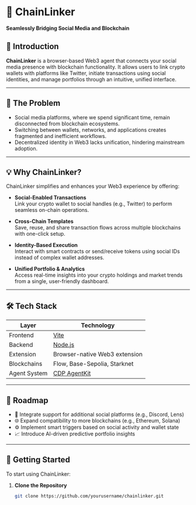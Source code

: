 # 🔗 ChainLinker  
**Seamlessly Bridging Social Media and Blockchain**

## 🚀 Introduction

**ChainLinker** is a browser-based Web3 agent that connects your social media presence with blockchain functionality. It allows users to link crypto wallets with platforms like Twitter, initiate transactions using social identities, and manage portfolios through an intuitive, unified interface.

---

## 🧩 The Problem

- Social media platforms, where we spend significant time, remain disconnected from blockchain ecosystems.
- Switching between wallets, networks, and applications creates fragmented and inefficient workflows.
- Decentralized identity in Web3 lacks unification, hindering mainstream adoption.

---

## 💡 Why ChainLinker?

ChainLinker simplifies and enhances your Web3 experience by offering:

- **Social-Enabled Transactions**  
  Link your crypto wallet to social handles (e.g., Twitter) to perform seamless on-chain operations.

- **Cross-Chain Templates**  
  Save, reuse, and share transaction flows across multiple blockchains with one-click setup.

- **Identity-Based Execution**  
  Interact with smart contracts or send/receive tokens using social IDs instead of complex wallet addresses.

- **Unified Portfolio & Analytics**  
  Access real-time insights into your crypto holdings and market trends from a single, user-friendly dashboard.

---

## 🛠️ Tech Stack

| Layer         | Technology                          |
|---------------|-------------------------------------|
| Frontend      | [Vite](https://vitejs.dev/)         |
| Backend       | [Node.js](https://nodejs.org/)      |
| Extension     | Browser-native Web3 extension       |
| Blockchains   | Flow, Base-Sepolia, Starknet        |
| Agent System  | [CDP AgentKit](https://github.com/contextual-dev/agentkit) |

---

## 🔮 Roadmap

- 🔗 Integrate support for additional social platforms (e.g., Discord, Lens)  
- 🌐 Expand compatibility to more blockchains (e.g., Ethereum, Solana)  
- ⚙️ Implement smart triggers based on social activity and wallet state  
- 📈 Introduce AI-driven predictive portfolio insights  

---

## 🚀 Getting Started

To start using ChainLinker:

1. **Clone the Repository**  
   ```bash
   git clone https://github.com/yourusername/chainlinker.git
